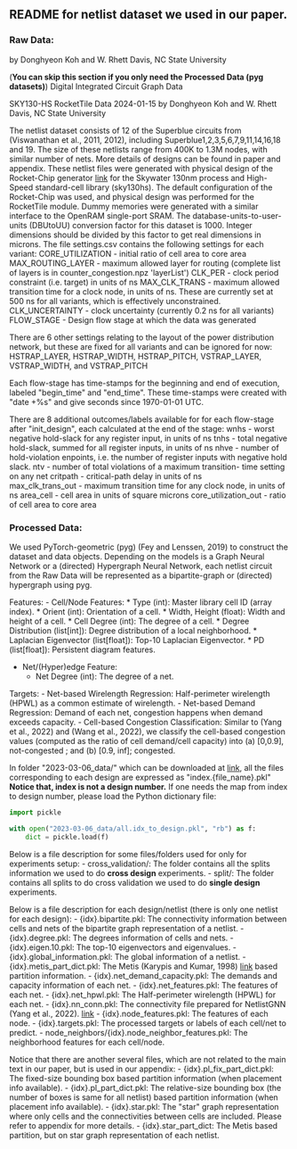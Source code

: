 ## README for netlist dataset we used in our paper. 

### Raw Data:
by Donghyeon Koh and W. Rhett Davis, NC State University
 
(**You can skip this section if you only need the Processed Data (pyg datasets)**)
Digital Integrated Circuit Graph Data

SKY130-HS RocketTile Data
2024-01-15  by Donghyeon Koh and W. Rhett Davis, NC State University

The netlist dataset consists of 12 of the Superblue circuits from (Viswanathan et al., 2011, 2012), including Superblue1,2,3,5,6,7,9,11,14,16,18 and 19. The size of these netlists range from 400K to 1.3M nodes, with similar number of nets. More details of designs can be found in paper and appendix.
These netlist files were generated with physical design of the Rocket-Chip generator [link](https://github.com/chipsalliance/rocket-chip) for the Skywater 130nm process and High-Speed standard-cell library (sky130hs).  The default configuration of the Rocket-Chip was used, and physical design was performed for the RocketTile module. Dummy memories were generated with a similar interface
to the OpenRAM single-port SRAM.
The database-units-to-user-units (DBUtoUU) conversion factor for this dataset is 1000.  Integer dimensions should be divided by this factor to get real dimensions in microns.
The file settings.csv contains the following settings for each variant:
CORE_UTILIZATION   - initial ratio of cell area to core area 
MAX_ROUTING_LAYER  - maximum allowed layer for routing (complete list
                     of layers is in counter_congestion.npz 'layerList')
CLK_PER            - clock period constraint (i.e. target) in units of ns
MAX_CLK_TRANS      - maximum allowed transition time for a clock node,
                     in units of ns.  These are currently set at 500 ns
					 for all variants, which is effectively unconstrained.
CLK_UNCERTAINTY    - clock uncertainty (currently 0.2 ns for all variants)
FLOW_STAGE         - Design flow stage at which the data was generated

There are 6 other settings relating to the layout of the power distribution network, but these are fixed for all variants and can be ignored for now: HSTRAP_LAYER, HSTRAP_WIDTH, HSTRAP_PITCH, VSTRAP_LAYER, VSTRAP_WIDTH, and VSTRAP_PITCH

Each flow-stage has time-stamps for the beginning and end of execution, labeled "begin_time" and "end_time".  These time-stamps were created with "date +%s" and give seconds since 1970-01-01 UTC.
			
There are 8 additional outcomes/labels available for for each flow-stage after "init_design", each calculated at the end of the stage:
wnhs                  - worst negative hold-slack for any register input,
                        in units of ns
tnhs                  - total negative hold-slack, summed for all register 
                        inputs, in units of ns
nhve                  - number of hold-violation enpoints, i.e. the number 
                        of register inputs with negative hold slack.
ntv                   - number of total violations of a maximum transition-
                        time setting on any net
critpath              - critical-path delay in units of ns		
max_clk_trans_out     - maximum transition time for any clock node, 
                        in units of ns
area_cell             - cell area in units of square microns
core_utilization_out  - ratio of cell area to core area

### Processed Data:
We used PyTorch-geometric (pyg) (Fey and Lenssen, 2019) to construct the dataset and data objects. 
Depending on the models is a Graph Neural Network or a (directed) Hypergraph Neural Network, each netlist circuit from the Raw Data will be represented as a bipartite-graph or (directed) hypergraph using pyg. 

Features:
    - Cell/Node Features:
        * Type (int): Master library cell ID (array index).
        * Orient (int): Orientation of a cell.
        * Width, Height (float): Width and height of a cell.
        * Cell Degree (int): The degree of a cell.
        * Degree Distribution (list[int]): Degree distribution of a local neighborhood. 
        * Laplacian Eigenvector (list[float]): Top-10 Laplacian Eigenvector. 
        * PD (list[float]): Persistent diagram features.
   - Net/(Hyper)edge Feature:
        * Net Degree (int): The degree of a net. 

Targets:
    - Net-based Wirelength Regression: Half-perimeter wirelength (HPWL) as a common estimate of wirelength. 
    - Net-based Demand Regression: Demand of each net, congestion happens when demand exceeds capacity. 
    - Cell-based Congestion Classification: Similar to (Yang et al., 2022) and (Wang et al., 2022), we classify the cell-based congestion values (computed as the ratio of cell demand/cell capacity) into (a) [0,0.9], not-congested ; and (b) [0.9, inf]; congested.

In folder 
"2023-03-06_data/" 
which can be downloaded at [link](https://zenodo.org/records/10795280?token=eyJhbGciOiJIUzUxMiJ9.eyJpZCI6Ijk5NjM2MzZiLTg0ZmUtNDI2My04OTQ3LTljMjA5ZjA3N2Y1OSIsImRhdGEiOnt9LCJyYW5kb20iOiJlYzFmMGJlZTU3MzE1OWMzOTU2MWZkYTE3MzY5ZjRjOCJ9.WifQFExjW1CAW0ahf3e5Qr0OV9c2cw9_RUbOXUsvRbnKlkApNZwVCL_VPRJvAve0MJDC0DDOSx_RLiTvBimr0w), 
all the files corresponding to each design are expressed as 
"index.{file_name}.pkl"
**Notice that, index is not a design number.** If one needs the map from index to design number, please load the Python dictionary file:
```python
import pickle

with open("2023-03-06_data/all.idx_to_design.pkl", "rb") as f:
    dict = pickle.load(f)
```

Below is a file description for some files/folders used for only for experiments setup:
    - cross_validation/: The folder contains all the splits information we used to do **cross design** experiments. 
    - split/: The folder contains all splits to do cross validation we used to do **single design** experiments. 

Below is a file description for each design/netlist (there is only one netlist for each design):
    - {idx}.bipartite.pkl: The connectivity information between cells and nets of the bipartite graph representation of a netlist. 
    - {idx}.degree.pkl: The degrees information of cells and nets.
    - {idx}.eigen.10.pkl: The top-10 eigenvectors and eigenvalues.
    - {idx}.global_information.pkl: The global information of a netlist. 
    - {idx}.metis_part_dict.pkl: The Metis (Karypis and Kumar, 1998) [link](https://github.com/KarypisLab/METIS) based partition information. 
    - {idx}.net_demand_capacity.pkl: The demands and capacity information of each net. 
    - {idx}.net_features.pkl: The features of each net.
    - {idx}.net_hpwl.pkl: The Half-perimeter wirelength (HPWL) for each net. 
    - {idx}.nn_conn.pkl: The connectivity file prepared for NetlistGNN (Yang et al., 2022). [link](https://github.com/PKUterran/NetlistGNN) 
    - {idx}.node_features.pkl: The features of each node. 
    - {idx}.targets.pkl: The processed targets or labels of each cell/net to predict.
    - node_neighbors/{idx}.node_neighbor_features.pkl: The neighborhood features for each cell/node. 
    
Notice that there are another several files, which are not related to the main text in our paper, but is used in our appendix:
    - {idx}.pl_fix_part_dict.pkl: The fixed-size bounding box based partition information (when placement info available).
    - {idx}.pl_part_dict.pkl: The relative-size bounding box (the number of boxes is same for all netlist) based partition information (when placement info available).
    - {idx}.star.pkl: The "star" graph representation where only cells and the connectivities between cells are included. Please refer to appendix for more details. 
    - {idx}.star_part_dict: The Metis based partition, but on star graph representation of each netlist.              
    

